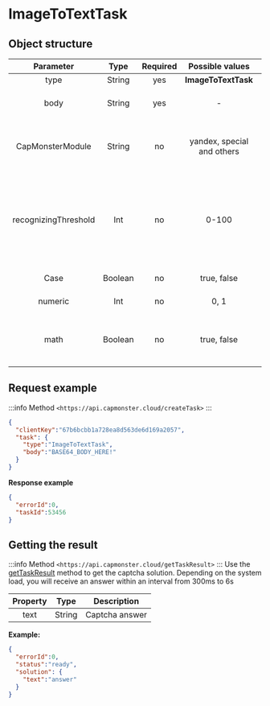 ﻿---
sidebar_position: 10
sidebar_label: ImageToTextTask
---

# ImageToTextTask
## **Object structure**

|**Parameter**|**Type**|**Required**|**Possible values**|**Description**|
| :-: | :-: | :-: | :-: | :-: |
|type|String|yes|**ImageToTextTask**|Defines the type of the task.|
|body|String|yes|-|File body encoded in base64. Make sure to send it without line breaks.|
|CapMonsterModule|String|no|yandex, special and others|The name of recognizing module, for example, “yandex“. Alternative way to pass module name and list of all available modules you can find [here](../api/module-name.md).|
|recognizingThreshold|Int|no|0-100|Captcha recognition threshold with a possible value from 0 to 100. For example, if recognizingThreshold was set to 90 and the task was solved with a confidence of 80, you won't be charged. In this case the user will get a response ERROR_CAPTCHA_UNSOLVABLE.|
|Case|Boolean|no|true, false|true - if captcha is case sensitive.|
|numeric|Int|no|0, 1|1 - if captcha contains numbers only.|
|math|Boolean|no|true, false|false — undefined;<br />true — if captcha requires a mathematical operation (for example: captcha 2 + 6 = will return a value of 8).|

## **Request example**

:::info Method
`<https://api.capmonster.cloud/createTask>`
:::
```json
{
  "clientKey":"67b6bcbb1a728ea8d563de6d169a2057",
  "task": {
    "type":"ImageToTextTask",
    "body":"BASE64_BODY_HERE!"
  }
}
```


**Response example**
```json
{
  "errorId":0,
  "taskId":53456
}
```

## **Getting the result**
:::info Method
`<https://api.capmonster.cloud/getTaskResult>`
:::
Use the [getTaskResult](../api/methods/get-task-result.md) method to get the captcha solution. Depending on the system load, you will receive an answer within an interval from 300ms to 6s

|**Property**|**Type**|**Description**|
| :-: | :-: | :-: |
|text|String|Captcha answer|

**Example:**
```json
{
  "errorId":0,
  "status":"ready",
  "solution": {
    "text":"answer"
  }
}
```

